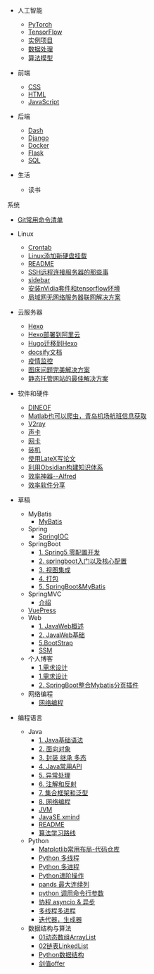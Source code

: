 - 人工智能
  - [PyTorch](人工智能/README.md)
  - [TensorFlow](人工智能/README.md)
  - [实例项目](人工智能/README.md)
  - [数据处理](人工智能/README.md)
  - [算法模型](人工智能/README.md)


- 前端
  - [CSS](/前端/README.md)
  - [HTML](/前端/README.md)
  - [JavaScript](/前端/README.md)

- 后端
  - [Dash](/后端/README.md)
  - [Django](/后端/README.md)
  - [Docker](后端/README.md)
  - [Flask](/后端/README.md)
  - [SQL](后端/README.md)


- 生活
  - 读书

系统
  - [Git常用命令清单](././系统/Git常用命令清单.md)
  - Linux
    - [Crontab](././系统/Linux/Crontab.md)
    - [Linux添加新硬盘挂载](././系统/Linux/Linux添加新硬盘挂载.md)
    - [README](././系统/Linux/README.md)
    - [SSH远程连接服务器的那些事](././系统/Linux/SSH远程连接服务器的那些事.md)
    - [sidebar](././系统/Linux/sidebar.md)
    - [安装nVidia套件和tensorflow环境](././系统/Linux/安装nVidia套件和tensorflow环境.md)
    - [局域网无网络服务器联网解决方案](././系统/Linux/局域网无网络服务器联网解决方案.md)
  - 云服务器
    - [Hexo](././系统/云服务器/Hexo.md)
    - [Hexo部署到阿里云](././系统/云服务器/Hexo部署到阿里云.md)
    - [Hugo迁移到Hexo](././系统/云服务器/Hugo迁移到Hexo.md)
    - [docsify文档](././系统/云服务器/docsify文档.md)
    - [疫情监控](././系统/云服务器/疫情监控.md)
    - [图床问题完美解决方案](././系统/云服务器/图床问题完美解决方案.md)
    - [静态托管网站的最佳解决方案](././系统/云服务器/静态托管网站的最佳解决方案.md)
  - 软件和硬件
    - [DINEOF](././系统/软件和硬件/DINEOF.md)
    - [Matlab也可以爬虫，青岛机场航班信息获取](././系统/软件和硬件/Matlab也可以爬虫，青岛机场航班信息获取.md)
    - [V2ray](././系统/软件和硬件/V2ray.md)
    - [声卡](././系统/软件和硬件/声卡.md)
    - [网卡](././系统/软件和硬件/网卡.md)
    - [装机](././系统/软件和硬件/装机.md)
    - [使用LateX写论文](././系统/软件和硬件/使用LateX写论文.md)
    - [利用Obsidian构建知识体系](././系统/软件和硬件/利用Obsidian构建知识体系.md)
    - [效率神器--Alfred](././系统/软件和硬件/效率神器--Alfred.md)
    - [效率软件分享](././系统/软件和硬件/效率软件分享.md)
- 草稿
  - MyBatis
    - [MyBatis](././草稿/MyBatis/MyBatis.md)
  - Spring
    - [SpringIOC](././草稿/Spring/SpringIOC.md)
  - SpringBoot
    - [1. Spring5 零配置开发](././草稿/SpringBoot/1.%20Spring5%20零配置开发.md)
    - [2. springboot入门以及核心配置](././草稿/SpringBoot/2.%20springboot入门以及核心配置.md)
    - [3. 视图集成](././草稿/SpringBoot/3.%20视图集成.md)
    - [4. 打包](././草稿/SpringBoot/4.%20打包.md)
    - [5. SpringBoot&MyBatis](././草稿/SpringBoot/5.%20SpringBoot&MyBatis.md)
  - SpringMVC
    - [介绍](././草稿/SpringMVC/介绍.md)
  - [VuePress](././草稿/VuePress.md)
  - Web
    - [1. JavaWeb概述](././草稿/Web/1.%20JavaWeb概述.md)
    - [2. JavaWeb基础](././草稿/Web/2.%20JavaWeb基础.md)
    - [5.BootStrap](././草稿/Web/5.BootStrap.md)
    - [SSM](././草稿/Web/SSM.md)
  - 个人博客
    - [1.需求设计](././草稿/个人博客/1.需求设计)
    - [1.需求设计](././草稿/个人博客/1.需求设计.md)
    - [2. SpringBoot整合Mybatis分页插件](././草稿/个人博客/2.%20SpringBoot整合Mybatis分页插件.md)
  - 网络编程
    - [网络编程](././草稿/网络编程/网络编程.md)

- 编程语言
  - Java
    - [1. Java基础语法](././编程语言/Java/1.%20Java基础语法.md)
    - [2. 面向对象](././编程语言/Java/2.%20面向对象.md)
    - [3. 封装 继承 多态](././编程语言/Java/3.%20封装%20继承%20多态.md)
    - [4. Java常用API](././编程语言/Java/4.%20Java常用API.md)
    - [5. 异常处理](././编程语言/Java/5.%20异常处理.md)
    - [6. 注解和反射](././编程语言/Java/6.%20注解和反射.md)
    - [7. 集合框架和泛型](././编程语言/Java/7.%20集合框架和泛型.md)
    - [8. 网络编程](././编程语言/Java/8.%20网络编程.md)
    - [JVM](././编程语言/Java/JVM.md)
    - [JavaSE.xmind](././编程语言/Java/JavaSE.xmind)
    - [README](././编程语言/Java/README.md)
    - [算法学习路线](././编程语言/Java/算法学习路线.md)
  - Python
    - [Matplotlib常用布局-代码仓库](././编程语言/Python/Matplotlib常用布局-代码仓库.md)
    - [Python 多线程](././编程语言/Python/Python%20多线程.md)
    - [Python 多进程](././编程语言/Python/Python%20多进程.md)
    - [Python进阶操作](././编程语言/Python/Python进阶操作.md)
    - [pands 最大连续列](././编程语言/Python/pands%20最大连续列.md)
    - [python 调用命令行参数](././编程语言/Python/python%20调用命令行参数.md)
    - [协程 asyncio & 异步](././编程语言/Python/协程%20asyncio%20&%20异步.md)
    - [多线程多进程](././编程语言/Python/多线程多进程.md)
    - [迭代器，生成器](././编程语言/Python/迭代器，生成器.md)
  - 数据结构与算法
    - [01动态数组ArrayList](././编程语言/数据结构与算法/01动态数组ArrayList.md)
    - [02链表LinkedList](././编程语言/数据结构与算法/02链表LinkedList.md)
    - [Python数据结构](././编程语言/数据结构与算法/Python数据结构.md)
    - [剑值offer](././编程语言/数据结构与算法/剑值offer.md)
